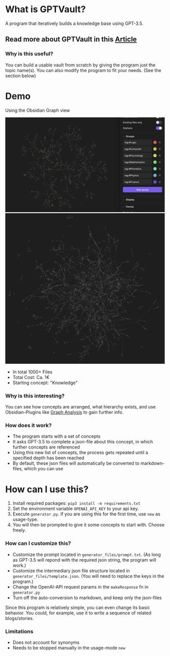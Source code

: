 
# What is GPTVault?
A program that iteratively builds a knowledge base using GPT-3.5.

## Read more about GPTVault in this [Article](https://davidewiest.medium.com/gptvault-building-a-knowledge-base-with-gpt-3-5-bd91fb806260)

### Why is this useful?
You can build a usable vault from scratch by giving the program just the topic name(s).
You can also modify the program to fit your needs. (See the section below)

# Demo
Using the Obsidian Graph view

![Graph view of Demo Vault](demo/demoimg1.png "Demo Vault")
![Graph view of Demo Vault that increased in size](demo/demoimg2.png "After leting the program run a bit more")

- In total 1000+ Files
- Total Cost: Ca. 1€
- Starting concept: "Knowledge"

### Why is this interesting?
You can see how concepts are arranged, what hierarchy exists, and use Obsidian-Plugins like [Graph Analysis](obsidian://show-plugin?id=graph-analysis) to gain further info.

### How does it work?
- The program starts with a set of concepts
- It asks GPT-3.5 to complete a json-file about this concept, in which further concepts are referenced
- Using this new list of concepts, the process gets repeated until a specified depth has been reached
- By default, these json files will automatically be converted to markdown-files, which you can use 

# How can I use this?
1. Install required packages: `pip3 install -m requirements.txt`
2. Set the environment variable `OPENAI_API_KEY` to your api key.
3. Execute `generator.py`. If you are using this for the first time, use `new` as usage-type.
4. You will then be prompted to give it some concepts to start with. Choose freely.

### How can I customize this?
- Customize the prompt located in `generator_files/prompt.txt`. (As long as GPT-3.5 will repond with the required json string, the program will work.)
- Customize the intermediary json file structure located in `generator_files/template.json`. (You will need to replace the keys in the program.)
- Change the OpenAI-API request params in the `makeResponse` fn in `generator.py`
- Turn off the auto-conversion to markdown, and keep only the json-files

Since this program is relatively simple, you can even change its basic behavior. You could, for example, use it to write a sequence of related blogs/stories.

### Limitations
- Does not account for synonyms
- Needs to be stopped manually in the usage-mode `new`

